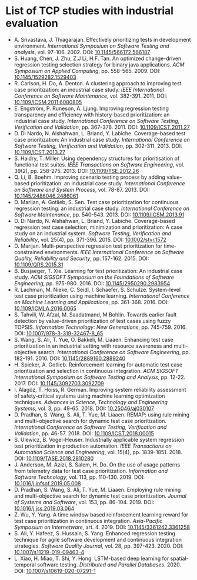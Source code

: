 ﻿# List of TCP studies with industrial evaluation

* A. Srivastava, J. Thiagarajan. Effectively prioritizing tests in development environment. *International Symposium on Software Testing and analysis*, vol. 97-106. 2002. DOI: [10.1145/566172.566187](https://www.doi.org/10.1145/566172.566187)
* S. Huang, Chen, J. Zhu, Z.J Li, H.F. Tan. An optimized change-driven regression testing selection strategy for binary java applications. *ACM Symposium on Applied Computing*, pp. 558-565. 2009. DOI: [10.1145/1529282.1529403](https://www.doi.org/10.1145/1529282.1529403)
* R. Carlson, H. Do, A. Denton. A clustering approach to improving test case prioritization: an industrial case study. *IEEE International Conference on Software Maintenance*, vol. 382-391. 2011. DOI: [10.1109/ICSM.2011.6080805](https://www.doi.org/10.1109/ICSM.2011.6080805)
* E. Engström, P. Runeson, A. Ljung. Improving regression testing transparency and efficiency with history-based prioritization: an industrial case study. *International Conference on Software Testing, Verification and Validation*, pp. 367-376. 2011. DOI: [10.1109/ICST.2011.27](https://www.doi.org/10.1109/ICST.2011.27)
* D. Di Nardo, N. Alshahwan, L. Briand, Y. Labiche. Coverage-based test case prioritization: An industrial case study. *International Conference on Software Testing, Verification and Validation*, pp. 302-311. 2013. DOI: [10.1109/ICST.2013.27](https://www.doi.org/10.1109/ICST.2013.27)
* S. Haidry, T. Miller. Using dependency structures for prioritisation of functional test suites. *IEEE Transactions on Software Engineering*, vol. 39(2), pp. 258-275. 2013. DOI: [10.1109/TSE.2012.26](https://www.doi.org/10.1109/TSE.2012.26)
* Q. Li, B. Boehm. Improving scenario testing process by adding value-based prioritization: an industrial case study. *International Conference on Software and System Process*, vol. 78-87. 2013. DOI: [10.1145/2486046.2486061](https://www.doi.org/10.1145/2486046.2486061)
* D. Marijan, A. Gotlieb, S. Sen. Test case prioritization for continuous regression testing: an industrial case study. *International Conference on Software Maintenance*, pp. 540-543. 2013. DOI: [10.1109/ICSM.2013.91](https://www.doi.org/10.1109/ICSM.2013.91)
* D. Di Nardo, N. Alshahwan, L. Briand, Y. Labiche. Coverage-based regression test case selection, minimization and prioritization: A case study on an industrial system. *Software Testing, Verification and Reliability*, vol. 25(4), pp. 371-396. 2015. DOI: [10.1002/stvr.1572](https://www.doi.org/10.1002/stvr.1572)
* D. Marijan. Multi-perspective regression test prioritization for time-constrained environments. *IEEE International Conference on Software Quality, Reliability and Security*, pp. 157-162. 2015. DOI: [10.1109/QRS.2015.31](https://www.doi.org/10.1109/QRS.2015.31)
* B. Busjaeger, T. Xie. Learning for test prioritization: An industrial case study. *ACM SIGSOFT Symposium on the Foundations of Software Engineering*, pp. 975-980. 2016. DOI: [10.1145/2950290.2983954](https://www.doi.org/10.1145/2950290.2983954)
* R. Lachman, M. Nieke, C. Seidl, I. Schaefer, S. Schulze. System-level test case prioritization using machine learning. *International Conference on Machine Learning and Applications*, pp. 361-368. 2016. DOI: [10.1109/ICMLA.2016.0065](https://www.doi.org/10.1109/ICMLA.2016.0065)
* S. Tahvili, W. Afzal, M. Saadatmand, M Bohlin. Towards earlier fault detection by value-driven prioritization of test cases using fuzzy TOPSIS. *Information Technology: New Generations*, pp. 745-759. 2016. DOI: [10.1007/978-3-319-32467-8_65](https://www.doi.org/10.1007/978-3-319-32467-8_65)
* S. Wang, S. Ali, T. Yue, O. Bakkeli, M. Liaaen. Enhancing test case prioritization in an industrial setting with resource awareness and multi-objective search. *International Conference on Software Engineering*, pp. 182-191. 2016. DOI: [10.1145/2889160.2889240](https://www.doi.org/10.1145/2889160.2889240)
* H. Spieker, A. Gotlieb. Reinforcement learning for automatic test case prioritization and selection in continuous integration. *ACM SIGSOFT International Symposium on Software Testing and Analysis*, pp. 12-22. 2017. DOI: [10.1145/3092703.3092709](https://www.doi.org/10.1145/3092703.3092709)
* I. Alagöz, T. Hoiss, R. German. Improving system reliability assessment of safety-critical systems using machine learning optimization techniques. *Advances in Science, Technology and Engineering Systems*, vol. 3, pp. 49-65. 2018. DOI: [10.25046/aj030107](https://www.doi.org/10.25046/aj030107)
* D. Pradhan, S. Wang, S. Ali, T. Yue, M. Liaaen. REMAP: using rule mining and multi-objective search for dynamic test case prioritization. *International Conference on Software Testing, Verification and Validation*, pp. 46-57. 2018. DOI: [10.1109/ICST.2018.00015](https://www.doi.org/10.1109/ICST.2018.00015)
* S. Ulewicz, B. Vogel-Heuser. Industrially applicable system regression test prioritization in production automation. *IEEE Transactions on Automation Science and Engineering*, vol. 15(4), pp. 1839-1851. 2018. DOI: [10.1109/TASE.2018.2810280](https://www.doi.org/10.1109/TASE.2018.2810280)
* J. Anderson, M. Azizi, S. Salem, H. Do. On the use of usage patterns from telemetry data for test case prioritization. *Information and Software Technology*, vol. 113, pp. 110-130. 2019. DOI: [10.1016/j.infsof.2019.05.008](https://www.doi.org/10.1016/j.infsof.2019.05.008)
* D. Pradhan, S. Wang, S. Ali, T. Yue, M. Liaaen. Employing rule mining and multi-objective search for dynamic test case prioritization. *Journal of Systems and Software*, vol. 153, pp. 86-104. 2019. DOI: [10.1016/j.jss.2019.03.064](https://www.doi.org/10.1016/j.jss.2019.03.064)
* Z. Wu, Y. Yang. A time window based reinforcement learning reward for test case prioritization in continuous integration. *Asia-Pacific Symposium on Internetware*, art. 4. 2019. DOI: [10.1145/3361242.3361258](https://www.doi.org/10.1145/3361242.3361258)
* S. Ali, Y. Hafeez, S. Hussain, S. Yang. Enhanced regression testing technique for agile software development and continuous integration strategies. *Software Quality Journal*, vol. 28, pp. 397-423. 2020. DOI: [10.1007/s11219-019-09463-4](https://www.doi.org/10.1007/s11219-019-09463-4)
* L. Xiao, H. Miao, T. Shi, Y. Hong. LSTM-based deep learning for spatial-temporal software testing. *Distributed and Parallel Databases*. 2020. DOI: [10.1007/s10619-020-07291-1](https://www.doi.org/10.1007/s10619-020-07291-1)
